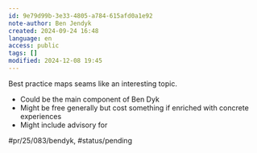 ```yaml
---
id: 9e79d99b-3e33-4805-a784-615afd0a1e92
note-author: Ben Jendyk
created: 2024-09-24 16:48
language: en
access: public
tags: []
modified: 2024-12-08 19:45
---
```


Best practice maps seams like an interesting topic. 

- Could be the main component of Ben Dyk
- Might be free generally but cost something if enriched with concrete experiences
- Might include advisory for 


#pr/25/083/bendyk, #status/pending